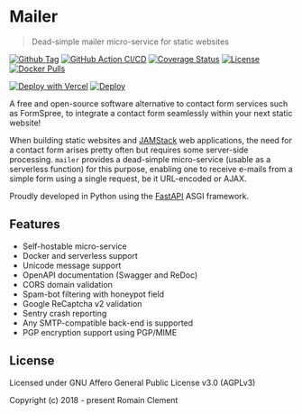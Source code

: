 # Mailer

> Dead-simple mailer micro-service for static websites

[![Github Tag](https://img.shields.io/github/tag/rclement/mailer.svg)](https://github.com/rclement/mailer/releases/latest)
[![GitHub Action CI/CD](https://github.com/rclement/mailer/workflows/Mailer%20CI/CD/badge.svg)](https://github.com/rclement/mailer/actions?query=workflow%3A%22Mailer+CI%2FCD%22)
[![Coverage Status](https://img.shields.io/codecov/c/github/rclement/mailer)](https://codecov.io/gh/rclement/mailer)
[![License](https://img.shields.io/github/license/rclement/mailer)](https://github.com/rmnclmnt/mailer/blob/master/LICENSE)
[![Docker Pulls](https://img.shields.io/docker/pulls/rmnclmnt/mailer.svg)](https://hub.docker.com/r/rmnclmnt/mailer)

[![Deploy with Vercel](https://vercel.com/button)](https://vercel.com/new/git/external?repository-url=https://github.com/rclement/mailer&env=SENDER_EMAIL,TO_EMAIL,TO_NAME,SMTP_HOST,SMTP_PORT,SMTP_TLS,SMTP_SSL,SMTP_USER,SMTP_PASSWORD&envDescription=Configuration&envLink=https://rclement.github.io/mailer/deployment/#configuration)
[![Deploy](https://www.herokucdn.com/deploy/button.svg)](https://heroku.com/deploy?template=https://github.com/rclement/mailer)

A free and open-source software alternative to contact form services such as FormSpree,
to integrate a contact form seamlessly within your next static website!

When building static websites and [JAMStack](https://jamstack.org/) web applications,
the need for a contact form arises pretty often but requires some server-side processing.
`mailer` provides a dead-simple micro-service (usable as a serverless function) for this purpose,
enabling one to receive e-mails from a simple form using a single request, be it URL-encoded
or AJAX.

Proudly developed in Python using the [FastAPI](https://fastapi.tiangolo.com) ASGI framework.

## Features

- Self-hostable micro-service
- Docker and serverless support
- Unicode message support
- OpenAPI documentation (Swagger and ReDoc)
- CORS domain validation
- Spam-bot filtering with honeypot field
- Google ReCaptcha v2 validation
- Sentry crash reporting
- Any SMTP-compatible back-end is supported
- PGP encryption support using PGP/MIME

## License

Licensed under GNU Affero General Public License v3.0 (AGPLv3)

Copyright (c) 2018 - present  Romain Clement
